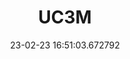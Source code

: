 ---
date: 23-02-23 16:51:03.672792
excerpt: UNIVERSIDAD CARLOS III DE MADRID
header:
  teaser: assets/images/logos/partners_logos/pngs/UC3M_Logo.png
order: 5
sidebar:
- image: assets/images/logos/partners_logos/pngs/UC3M_Logo.png
  image_alt: logo
  text: TBC
  title: Role
title: UC3M
---